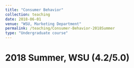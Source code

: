 ```yaml
---
title: "Consumer Behavior"
collection: teaching
date: 2018-06-01
venue: "WSU, Marketing Department"
permalink: /teaching/Consumer-Behavior-2018Summer
type: "Undergraduate course"
---
```



2018 Summer, WSU (4.2/5.0)
======


